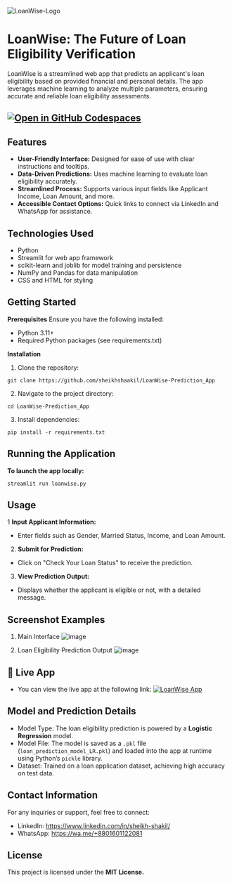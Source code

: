 

![LoanWise-Logo](https://github.com/user-attachments/assets/7111a41b-9977-4488-8d96-4519a99d4c7f)
# **LoanWise:** The Future of Loan Eligibility Verification
LoanWise is a streamlined web app that predicts an applicant's loan eligibility based on provided financial and personal details. The app leverages machine learning to analyze multiple parameters, ensuring accurate and reliable loan eligibility assessments.
## [![Open in GitHub Codespaces](https://github.com/codespaces/badge.svg)](https://github.com/codespaces/new/sheikhshaakil/LoanWise-Prediction_App)

## Features
- **User-Friendly Interface:** Designed for ease of use with clear instructions and tooltips.
- **Data-Driven Predictions:** Uses machine learning to evaluate loan eligibility accurately.
- **Streamlined Process:** Supports various input fields like Applicant Income, Loan Amount, and more.
- **Accessible Contact Options:** Quick links to connect via LinkedIn and WhatsApp for assistance.


## Technologies Used
- Python
- Streamlit for web app framework
- scikit-learn and joblib for model training and persistence
- NumPy and Pandas for data manipulation
- CSS and HTML for styling

## Getting Started
**Prerequisites**
Ensure you have the following installed:
- Python 3.11+
- Required Python packages (see requirements.txt)

**Installation**
1. Clone the repository:
 ```
git clone https://github.com/sheikhshaakil/LoanWise-Prediction_App
 ```

2. Navigate to the project directory:
```
cd LoanWise-Prediction_App
```

3. Install dependencies:
```
pip install -r requirements.txt
```


## Running the Application

**To launch the app locally:**
```
streamlit run loanwise.py
```

## Usage

1 **Input Applicant Information:**
- Enter fields such as Gender, Married Status, Income, and Loan Amount.

2. **Submit for Prediction:**
- Click on "Check Your Loan Status" to receive the prediction.

3. **View Prediction Output:**
- Displays whether the applicant is eligible or not, with a detailed message.


## Screenshot Examples

1. Main Interface
![image](https://github.com/user-attachments/assets/bd92891c-4583-4a45-8449-b896d58b60c3)

2. Loan Eligibility Prediction Output
![image](https://github.com/user-attachments/assets/e5228204-7720-4209-819b-68b4444c0995)


## 🚀 **Live App**

- You can view the live app at the following link: [![LoanWise App](https://static.streamlit.io/badges/streamlit_badge_black_white.svg)](https://loan-wise.streamlit.app/)

## Model and Prediction Details
- Model Type: The loan eligibility prediction is powered by a **Logistic Regression** model.
- Model File: The model is saved as a `.pkl` file (`loan_prediction_model_LR.pkl`) and loaded into the app at runtime using Python’s `pickle` library.
- Dataset: Trained on a loan application dataset, achieving high accuracy on test data.

## Contact Information
For any inquiries or support, feel free to connect:

- LinkedIn: https://www.linkedin.com/in/sheikh-shakil/
- WhatsApp: https://wa.me/+8801601122081

## License
This project is licensed under the **MIT License.**
